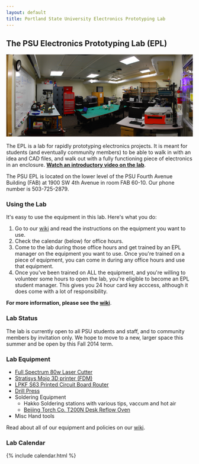 ```yaml
---
layout: default
title: Portland State University Electronics Prototyping Lab
---
```


## The PSU Electronics Prototyping Lab (EPL)

![The EPL](/images/lab_panorama.png)

The EPL is a lab for rapidly prototyping electronics projects. It is meant for students (and eventually community members) to be able to walk in with an idea and CAD files, and walk out with a fully functioning piece of electronics in an enclosure. **[Watch an introductory video on the lab](http://youtu.be/P7JFAv6JM00 "YouTube")**.

The PSU EPL is located on the lower level of the PSU Fourth Avenue Building (FAB) at 1900 SW 4th Avenue in room FAB 60-10. Our phone number is 503-725-2879.

### Using the Lab

It's easy to use the equipment in this lab. Here's what you do:

1. Go to our [wiki](https://github.com/psu-epl/psu-epl.github.com/wiki "wiki") and read the instructions on the equipment you want to use.
2. Check the calendar (below) for office hours.
3. Come to the lab during those office hours and get trained by an EPL manager on the equipment you want to use. Once you're trained on a piece of equipment, you can come in during any office hours and use that equipment.
4. Once you've been trained on ALL the equipment, and you're willing to volunteer some hours to open the lab, you're eligible to become an EPL student manager. This gives you 24 hour card key acccess, although it does come with a lot of responsibility.

**For more information, please see the [wiki](https://github.com/psu-epl/psu-epl.github.com/wiki "PSU EPL Wiki")**.

### Lab Status

The lab is currently open to all PSU students and staff, and to community members by invitation only. We hope to move to a new, larger space this summer and be open by this Fall 2014 term.

### Lab Equipment

- [Full Spectrum 80w Laser Cutter](https://github.com/psu-epl/psu-epl.github.com/wiki/Lasercutter)
- [Stratisys Mojo 3D printer (FDM)](https://github.com/psu-epl/psu-epl.github.com/wiki/Mojo-3D-Printer-SOP)
- [LPKF S63 Printed Circuit Board Router](https://github.com/psu-epl/psu-epl.github.com/wiki/LPKF)
- [Drill Press](https://github.com/psu-epl/psu-epl.github.com/wiki/drillpress)
- Soldering Equipment
   - Hakko Soldering stations with various tips, vaccum and hot air
   - [Beijing Torch Co. T200N Desk Reflow Oven](https://github.com/psu-epl/psu-epl.github.com/wiki/Reflow-Oven-SOP)
- Misc Hand tools

Read about all of our equipment and policies on our [wiki](https://github.com/psu-epl/psu-epl.github.com/wiki "PSU EPL Wiki").

### Lab Calendar

{% include calendar.html %}

